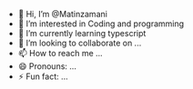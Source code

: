 - 👋 Hi, I’m @Matinzamani
- 👀 I’m interested in Coding and programming
- 🌱 I’m currently learning typescript
- 💞️ I’m looking to collaborate on ...
- 📫 How to reach me ...
- 😄 Pronouns: ...
- ⚡ Fun fact: ...

<!---
Matinzamanide/Matinzamanide is a ✨ special ✨ repository because its `README.md` (this file) appears on your GitHub profile.
You can click the Preview link to take a look at your changes.
--->
